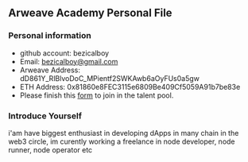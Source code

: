 ## Arweave Academy Personal File

### Personal information

- github account: bezicalboy
- Email: bezicalboy@gmail.com
- Arweave Address: dD861Y_RlBlvoDoC_MPientf2SWKAwb6aOyFUs0a5gw 
- ETH Address: 0x81860e8FEC3115e6809Be409Cf5059A91b7be83e
- Please finish this [form](https://docs.google.com/forms/d/e/1FAIpQLSfWA5fIIcBgmRppm3jNz5vmf9Mai_QMVil-2pO4r7YKn_Zhtw/viewform?usp=sf_link) to join in the talent pool.

### Introduce Yourself
 i'am have biggest enthusiast in developing dApps in many chain in the web3 circle, im curently working a freelance in node developer, node runner, node operator etc
